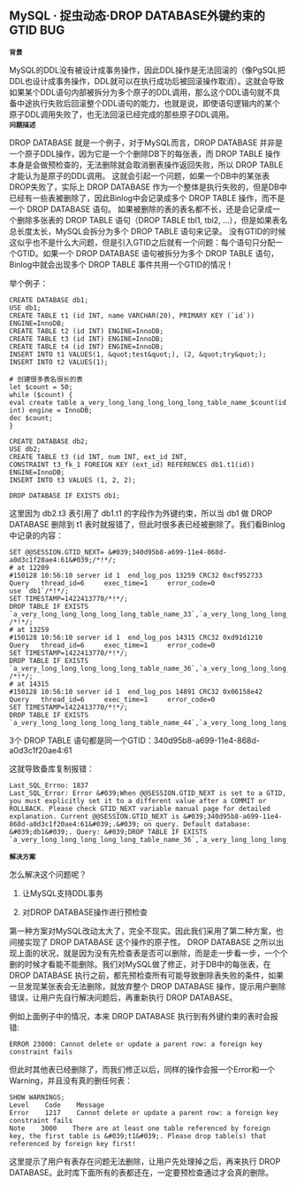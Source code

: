 ## MySQL · 捉虫动态·DROP DATABASE外键约束的GTID BUG

 **`背景`**   


MySQL的DDL没有被设计成事务操作，因此DDL操作是无法回滚的（像PgSQL把DDL也设计成事务操作，DDL就可以在执行成功后被回滚操作取消）。这就会导致如果某个DDL语句内部被拆分为多个原子的DDL调用，那么这个DDL语句就不具备中途执行失败后回滚整个DDL语句的能力，也就是说，即使语句逻辑内的某个原子DDL调用失败了，也无法回滚已经完成的那些原子DDL调用。   **`问题描述`**   


DROP DATABASE 就是一个例子，对于MySQL而言，DROP DATABASE 并非是一个原子DDL操作，因为它是一个个删除DB下的每张表，而 DROP TABLE 操作本身是会做预检查的，无法删除就会取消删表操作返回失败，所以 DROP TABLE 才能认为是原子的DDL调用。 这就会引起一个问题，如果一个DB中的某张表DROP失败了，实际上 DROP DATABASE 作为一个整体是执行失败的，但是DB中已经有一些表被删除了，因此Binlog中会记录成多个 DROP TABLE 操作，而不是一个 DROP DATABASE 语句。 如果被删除的表的表名都不长，还是会记录成一个删除多张表的 DROP TABLE 语句（DROP TABLE tbl1, tbl2, …），但是如果表名总长度太长，MySQL会拆分为多个 DROP TABLE 语句来记录。 没有GTID的时候这似乎也不是什么大问题，但是引入GTID之后就有一个问题：每个语句只分配一个GTID。如果一个 DROP DATABASE 语句被拆分为多个 DROP TABLE 语句，Binlog中就会出现多个 DROP TABLE 事件共用一个GTID的情况！  


举个例子：  

```LANG
CREATE DATABASE db1;
USE db1;
CREATE TABLE t1 (id INT, name VARCHAR(20), PRIMARY KEY (`id`)) ENGINE=InnoDB;
CREATE TABLE t2 (id INT) ENGINE=InnoDB;
CREATE TABLE t3 (id INT) ENGINE=InnoDB;
CREATE TABLE t4 (id INT) ENGINE=InnoDB;
INSERT INTO t1 VALUES(1, &quot;test&quot;), (2, &quot;try&quot;);
INSERT INTO t2 VALUES(1);

# 创建很多表名很长的表
let $count = 50;
while ($count) {
eval create table a_very_long_long_long_long_long_table_name_$count(id int) engine = InnoDB;
dec $count;
}

CREATE DATABASE db2;
USE db2;
CREATE TABLE t3 (id INT, num INT, ext_id INT,
CONSTRAINT t3_fk_1 FOREIGN KEY (ext_id) REFERENCES db1.t1(id)) ENGINE=InnoDB;
INSERT INTO t3 VALUES (1, 2, 2);

DROP DATABASE IF EXISTS db1;

```


这里因为 db2.t3 表引用了 db1.t1 的字段作为外键约束，所以当 db1 做 DROP DATABASE 删除到 t1 表时就报错了，但此时很多表已经被删除了。我们看Binlog中记录的内容：  

```LANG
SET @@SESSION.GTID_NEXT= &#039;340d95b8-a699-11e4-868d-a0d3c1f20ae4:61&#039;/*!*/;
# at 12209
#150128 10:56:10 server id 1  end_log_pos 13259 CRC32 0xcf952733        Query   thread_id=6     exec_time=1     error_code=0
use `db1`/*!*/;
SET TIMESTAMP=1422413770/*!*/;
DROP TABLE IF EXISTS `a_very_long_long_long_long_long_table_name_33`,`a_very_long_long_long_long_long_table_name_15`,`a_very_long_long_long_long_long_table_name_43`,`a_very_long_long_long_long_long_table_name_13`,`a_very_long_long_long_long_long_table_name_10`,`a_very_long_long_long_long_long_table_name_28`,`a_very_long_long_long_long_long_table_name_23`,`a_very_long_long_long_long_long_table_name_32`,`a_very_long_long_long_long_long_table_name_50`,`a_very_long_long_long_long_long_table_name_17`,`a_very_long_long_long_long_long_table_name_19`,`a_very_long_long_long_long_long_table_name_30`,`a_very_long_long_long_long_long_table_name_48`,`a_very_long_long_long_long_long_table_name_49`,`a_very_long_long_long_long_long_table_name_3`,`a_very_long_long_long_long_long_table_name_29`,`a_very_long_long_long_long_long_table_name_9`,`a_very_long_long_long_long_long_table_name_47`,`a_very_long_long_long_long_long_table_name_12`,`a_very_long_long_long_long_long_table_name_42`
/*!*/;
# at 13259
#150128 10:56:10 server id 1  end_log_pos 14315 CRC32 0xd91d1210        Query   thread_id=6     exec_time=1     error_code=0
SET TIMESTAMP=1422413770/*!*/;
DROP TABLE IF EXISTS `a_very_long_long_long_long_long_table_name_36`,`a_very_long_long_long_long_long_table_name_1`,`a_very_long_long_long_long_long_table_name_38`,`a_very_long_long_long_long_long_table_name_24`,`a_very_long_long_long_long_long_table_name_16`,`a_very_long_long_long_long_long_table_name_34`,`a_very_long_long_long_long_long_table_name_37`,`a_very_long_long_long_long_long_table_name_6`,`a_very_long_long_long_long_long_table_name_5`,`a_very_long_long_long_long_long_table_name_40`,`t2`,`a_very_long_long_long_long_long_table_name_4`,`a_very_long_long_long_long_long_table_name_20`,`a_very_long_long_long_long_long_table_name_45`,`a_very_long_long_long_long_long_table_name_2`,`a_very_long_long_long_long_long_table_name_27`,`a_very_long_long_long_long_long_table_name_46`,`a_very_long_long_long_long_long_table_name_35`,`t3`,`a_very_long_long_long_long_long_table_name_26`,`a_very_long_long_long_long_long_table_name_8`,`a_very_long_long_long_long_long_table_name_22`
/*!*/;
# at 14315
#150128 10:56:10 server id 1  end_log_pos 14891 CRC32 0x06158e42        Query   thread_id=6     exec_time=1     error_code=0
SET TIMESTAMP=1422413770/*!*/;
DROP TABLE IF EXISTS `a_very_long_long_long_long_long_table_name_44`,`a_very_long_long_long_long_long_table_name_11`,`a_very_long_long_long_long_long_table_name_25`,`a_very_long_long_long_long_long_table_name_18`,`a_very_long_long_long_long_long_table_name_7`,`a_very_long_long_long_long_long_table_name_31`,`a_very_long_long_long_long_long_table_name_21`,`a_very_long_long_long_long_long_table_name_14`,`t4`,`a_very_long_long_long_long_long_table_name_39`,`a_very_long_long_long_long_long_table_name_41`

```


3个 DROP TABLE 语句都是同一个GTID：340d95b8-a699-11e4-868d-a0d3c1f20ae4:61  


这就导致备库复制报错：  

```LANG
Last_SQL_Errno: 1837
Last_SQL_Error: Error &#039;When @@SESSION.GTID_NEXT is set to a GTID, you must explicitly set it to a different value after a COMMIT or ROLLBACK. Please check GTID_NEXT variable manual page for detailed explanation. Current @@SESSION.GTID_NEXT is &#039;340d95b8-a699-11e4-868d-a0d3c1f20ae4:61&#039;.&#039; on query. Default database: &#039;db1&#039;. Query: &#039;DROP TABLE IF EXISTS `a_very_long_long_long_long_long_table_name_36`,`a_very_long_long_long_long_long_table_name_1`,`a_very_long_long_long_long_long_table_name_38`,`a_very_long_long_long_long_long_table_name_24`,`a_very_long_long_long_long_long_table_name_16`,`a_very_long_long_long_long_long_table_name_34`,`a_very_long_long_long_long_long_table_name_37`,`a_very_long_long_long_long_long_table_name_6`,`a_very_long_long_long_long_long_table_name_5`,`a_very_long_long_long_long_long_table_name_40`,`t2`,`a_very_long_long_long_long_long_table_name_4`,`a_very_long_long_long_long_long_table_name_20`,`a_very_long_long_long_long_long_table_name_45`,`a_very_long_long_long_long_long_table_name_2`,`a_very_long_lon

``` **`解决方案`**   


怎么解决这个问题呢？  


1. 让MySQL支持DDL事务  


2. 对DROP DATABASE操作进行预检查  


第一种方案对MySQL改动太大了，完全不现实。因此我们采用了第二种方案，也间接实现了 DROP DATABASE 这个操作的原子性。 DROP DATABASE 之所以出现上面的状况，就是因为没有先检查表是否可以删除，而是走一步看一步，一个个删的时候才看能不能删除。我们对MySQL做了修正，对于DB中的每张表，在 DROP DATABASE 执行之前，都先预检查所有可能导致删除表失败的条件，如果一旦发现某张表会无法删除，就放弃整个 DROP DATABASE 操作，提示用户删除错误，让用户先自行解决问题后，再重新执行 DROP DATABASE。  


例如上面例子中的情况，本来 DROP DATABASE 执行到有外键约束的表时会报错:  

```LANG
ERROR 23000: Cannot delete or update a parent row: a foreign key constraint fails

```


但此时其他表已经删除了，而我们修正以后，同样的操作会报一个Error和一个Warning，并且没有真的删任何表：  

```LANG
SHOW WARNINGS;
Level    Code    Message
Error    1217    Cannot delete or update a parent row: a foreign key constraint fails
Note    3000    There are at least one table referenced by foreign key, the first table is &#039;t1&#039;. Please drop table(s) that referenced by foreign key first!

```


这里提示了用户有表存在问题无法删除，让用户先处理掉之后，再来执行 DROP DATABASE。此时库下面所有的表都还在，一定要预检查通过才会真的删除。  

